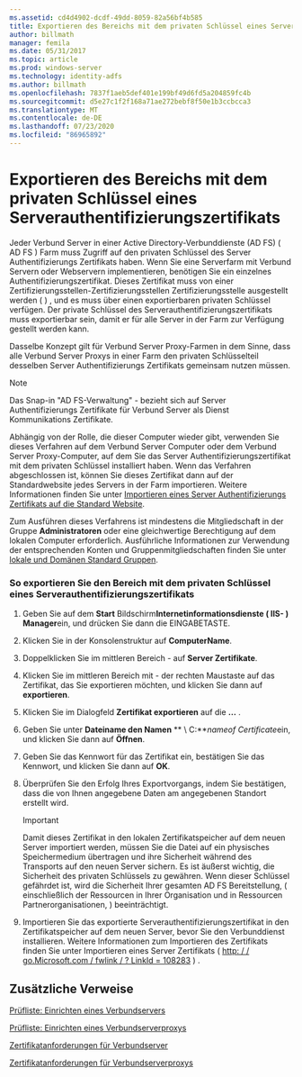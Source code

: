 ```yaml
---
ms.assetid: cd4d4902-dcdf-49dd-8059-82a56bf4b585
title: Exportieren des Bereichs mit dem privaten Schlüssel eines Serverauthentifizierungszertifikats
author: billmath
manager: femila
ms.date: 05/31/2017
ms.topic: article
ms.prod: windows-server
ms.technology: identity-adfs
ms.author: billmath
ms.openlocfilehash: 7837f1aeb5def401e199bf49d6fd5a204859fc4b
ms.sourcegitcommit: d5e27c1f2f168a71ae272bebf8f50e1b3ccbcca3
ms.translationtype: MT
ms.contentlocale: de-DE
ms.lasthandoff: 07/23/2020
ms.locfileid: "86965892"
---
```

# <a name="export-the-private-key-portion-of-a-server-authentication-certificate"></a>Exportieren des Bereichs mit dem privaten Schlüssel eines Serverauthentifizierungszertifikats

Jeder Verbund Server in einer Active Directory-Verbunddienste (AD FS) \( AD FS \) Farm muss Zugriff auf den privaten Schlüssel des Server Authentifizierungs Zertifikats haben. Wenn Sie eine Serverfarm mit Verbund Servern oder Webservern implementieren, benötigen Sie ein einzelnes Authentifizierungszertifikat. Dieses Zertifikat muss von einer Zertifizierungsstellen-Zertifizierungsstellen Zertifizierungsstelle ausgestellt werden \( \) , und es muss über einen exportierbaren privaten Schlüssel verfügen. Der private Schlüssel des Serverauthentifizierungszertifikats muss exportierbar sein, damit er für alle Server in der Farm zur Verfügung gestellt werden kann.  
  
Dasselbe Konzept gilt für Verbund Server Proxy-Farmen in dem Sinne, dass alle Verbund Server Proxys in einer Farm den privaten Schlüsselteil desselben Server Authentifizierungs Zertifikats gemeinsam nutzen müssen.  
  
> [!NOTE]  
> Das Snap-in "AD FS-Verwaltung" \- bezieht sich auf Server Authentifizierungs Zertifikate für Verbund Server als Dienst Kommunikations Zertifikate.  
  
Abhängig von der Rolle, die dieser Computer wieder gibt, verwenden Sie dieses Verfahren auf dem Verbund Server Computer oder dem Verbund Server Proxy-Computer, auf dem Sie das Server Authentifizierungszertifikat mit dem privaten Schlüssel installiert haben. Wenn das Verfahren abgeschlossen ist, können Sie dieses Zertifikat dann auf der Standardwebsite jedes Servers in der Farm importieren. Weitere Informationen finden Sie unter [Importieren eines Server Authentifizierungs Zertifikats auf die Standard Website](Import-a-Server-Authentication-Certificate-to-the-Default-Web-Site.md).  
  
Zum Ausführen dieses Verfahrens ist mindestens die Mitgliedschaft in der Gruppe **Administratoren** oder eine gleichwertige Berechtigung auf dem lokalen Computer erforderlich.  Ausführliche Informationen zur Verwendung der entsprechenden Konten und Gruppenmitgliedschaften finden Sie unter [lokale und Domänen Standard Gruppen](https://go.microsoft.com/fwlink/?LinkId=83477).   
  
### <a name="to-export-the-private-key-portion-of-a-server-authentication-certificate"></a>So exportieren Sie den Bereich mit dem privaten Schlüssel eines Serverauthentifizierungszertifikats  
  
1. Geben Sie auf dem **Start** Bildschirm**Internetinformationsdienste \( IIS- \) Manager**ein, und drücken Sie dann die EINGABETASTE.  
  
2. Klicken Sie in der Konsolenstruktur auf **ComputerName**.  
  
3. Doppelklicken Sie im mittleren Bereich \- auf **Server Zertifikate**.  
  
4. Klicken Sie im mittleren Bereich mit \- der rechten Maustaste auf das Zertifikat, das Sie exportieren möchten, und klicken Sie dann auf **exportieren**.  
  
5. Klicken Sie im Dialogfeld **Zertifikat exportieren** auf die **...** .  
  
6. Geben Sie unter **Dateiname den Namen** ** \\ C:**<em>nameof Certificate</em>ein, und klicken Sie dann auf **Öffnen**.  
  
7. Geben Sie das Kennwort für das Zertifikat ein, bestätigen Sie das Kennwort, und klicken Sie dann auf **OK**.  
  
8. Überprüfen Sie den Erfolg Ihres Exportvorgangs, indem Sie bestätigen, dass die von Ihnen angegebene Daten am angegebenen Standort erstellt wird.  
  
   > [!IMPORTANT]  
   > Damit dieses Zertifikat in den lokalen Zertifikatspeicher auf dem neuen Server importiert werden, müssen Sie die Datei auf ein physisches Speichermedium übertragen und ihre Sicherheit während des Transports auf den neuen Server sichern. Es ist äußerst wichtig, die Sicherheit des privaten Schlüssels zu gewähren. Wenn dieser Schlüssel gefährdet ist, wird die Sicherheit Ihrer gesamten AD FS Bereitstellung, \( einschließlich der Ressourcen in Ihrer Organisation und in Ressourcen Partnerorganisationen, \) beeinträchtigt.  
  
9. Importieren Sie das exportierte Serverauthentifizierungszertifikat in den Zertifikatspeicher auf dem neuen Server, bevor Sie den Verbunddienst installieren. Weitere Informationen zum Importieren des Zertifikats finden Sie unter Importieren eines Server Zertifikats \( [http: \/ \/ go.Microsoft.com \/ fwlink \/ ? LinkId \= 108283](https://go.microsoft.com/fwlink/?LinkId=108283) \) .  
  
## <a name="additional-references"></a>Zusätzliche Verweise  
[Prüfliste: Einrichten eines Verbundservers](Checklist--Setting-Up-a-Federation-Server.md)  
  
[Prüfliste: Einrichten eines Verbundserverproxys](Checklist--Setting-Up-a-Federation-Server-Proxy.md)  
  
[Zertifikatanforderungen für Verbundserver](../design/certificate-requirements-for-federation-servers.md)  
  
[Zertifikatanforderungen für Verbundserverproxys](/previous-versions/windows/it-pro/windows-server-2012-R2-and-2012/dd807054(v=ws.11))  
  
